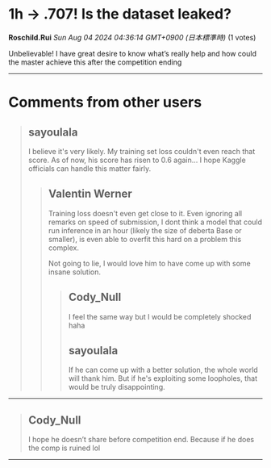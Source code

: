 # 1h -> .707! Is the dataset leaked?

**Roschild.Rui** *Sun Aug 04 2024 04:36:14 GMT+0900 (日本標準時)* (1 votes)

Unbelievable! I have great desire to know what’s really help and how could the master achieve this after the competition ending



---

 # Comments from other users

> ## sayoulala
> 
> I believe it's very likely. My training set loss couldn't even reach that score. As of now, his score has risen to 0.6 again… I hope Kaggle officials can handle this matter fairly.
> 
> 
> 
> > ## Valentin Werner
> > 
> > Training loss doesn't even get close to it. Even ignoring all remarks on speed of submission, I dont think a model that could run inference in an hour (likely the size of deberta Base or smaller), is even  able to overfit this hard on a problem this complex. 
> > 
> > Not going to lie, I would love him to have come up with some insane solution.
> > 
> > 
> > 
> > > ## Cody_Null
> > > 
> > > I feel the same way but I would be completely shocked haha
> > > 
> > > 
> > > 
> > > ## sayoulala
> > > 
> > > If he can come up with a better solution, the whole world will thank him. But if he's exploiting some loopholes, that would be truly disappointing.
> > > 
> > > 
> > > 


---

> ## Cody_Null
> 
> I hope he doesn’t share before competition end. Because if he does the comp is ruined lol 
> 
> 
> 


---

